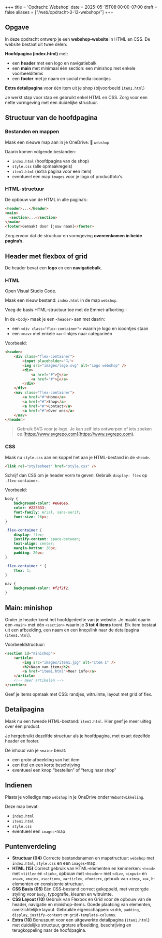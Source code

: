 +++
title = 'Opdracht: Webshop'
date = 2025-05-15T08:00:00-07:00
draft = false
aliases = ["/web/opdracht-3-12-webshop/"]
+++

## Opgave

In deze opdracht ontwerp je een **webshop-website** in HTML en CSS. De website bestaat uit twee delen:

**Hoofdpagina (index.html)** met:

- een **header** met een logo en navigatiebalk
- een **main** met minimaal één section: een minishop met enkele voorbeelditems
- een **footer** met je naam en social media icoontjes

**Extra detailpagina** voor één item uit je shop (bijvoorbeeld `item1.html`)

Je werkt stap voor stap en gebruikt enkel HTML en CSS. Zorg voor een nette vormgeving met een duidelijke structuur.

## Structuur van de hoofdpagina

### Bestanden en mappen

Maak een nieuwe map aan in je OneDrive:
📁 `webshop`

Daarin komen volgende bestanden:

* `index.html` (hoofdpagina van de shop)
* `style.css` (alle opmaakregels)
* `item1.html` (extra pagina voor een item)
* eventueel een map `images` voor je logo of productfoto's

### HTML-structuur

De opbouw van de HTML in alle pagina’s:

```html
<header>...</header>
<main>
  <section>...</section>
</main>
<footer>Gemaakt door [jouw naam]</footer>
```

Zorg ervoor dat de structuur en vormgeving **overeenkomen in beide pagina’s**.

## Header met flexbox of grid

De header bevat een **logo** en een **navigatiebalk**.

### HTML

Open Visual Studio Code.

Maak een nieuw bestand: `index.html` in de map `webshop`.

Voeg de basis HTML-structuur toe met de Emmet-afkorting `!`

In de `<body>` maak je een `<header>` aan met daarin:

- een `<div class="flex-container">` waarin je logo en icoontjes staan
- een `<nav>` met enkele `<a>`-linkjes naar categorieën

Voorbeeld:

```html
<header>
    <div class="flex-container">
        <input placeholder="🔍">
        <img src="images/logo.svg" alt="Logo webshop" />
        <div>
            <a href="#">🛒</a>
            <a href="#">👤</a>
        </div>
    </div>
    <nav class="flex-container">
        <a href="#">Home</a>
        <a href="#">Shop</a>
        <a href="#">Contact</a>
        <a href="#">Over ons</a>
    </nav>
</header>
```

> Gebruik SVG voor je logo. Je kan zelf iets ontwerpen of iets zoeken op [https://www.svgrepo.com](https://www.svgrepo.com).

### CSS

Maak nu `style.css` aan en koppel het aan je HTML-bestand in de `<head>`.

```html
<link rel="stylesheet" href="style.css" />
```

Schrijf dan CSS om je header vorm te geven. Gebruik `display: flex` op `.flex-container`.

Voorbeeld:

```css
body {
    background-color: #e6e6e6;
    color: #223333;
    font-family: Arial, sans-serif;
    font-size: 16px;
}

.flex-container {
    display: flex;
    justify-content: space-between;
    text-align: center;
    margin-bottom: 20px;
    padding: 20px;
}

.flex-container * {
    flex: 1;
}

nav {
    background-color: #f2f2f2;
}
```

## Main: minishop

Onder je header komt het hoofdgedeelte van je website. Je maakt daarin een `<main>` met één `<section>` waarin je **3 tot 4 items** toont. Elk item bestaat uit een afbeelding, een naam en een knop/link naar de detailpagina (`item1.html`).

Voorbeeldstructuur:

```html
<section id="minishop">
    <article>
        <img src="images/item1.jpg" alt="Item 1" />
        <h2>Naam van item</h2>
        <a href="item1.html">Meer info</a>
    </article>
    <!-- meer artikelen -->
</section>
```

Geef je items opmaak met CSS: randjes, witruimte, layout met grid of flex.

## Detailpagina

Maak nu een tweede HTML-bestand: `item1.html`. Hier geef je meer uitleg over één product.

Je hergebruikt dezelfde structuur als je hoofdpagina, met exact dezelfde header en footer.

De inhoud van je `<main>` bevat:

- een grote afbeelding van het item
- een titel en een korte beschrijving
- eventueel een knop “bestellen” of “terug naar shop”

## Indienen

Plaats je volledige map `webshop` in je OneDrive onder `Webontwikkeling`.

Deze map bevat:

* `index.html`
* `item1.html`
* `style.css`
* eventueel een `images`-map

## Puntenverdeling

- **Structuur (04)** Correcte bestandsnamen en mapstructuur: `webshop` met `index.html`, `style.css` en een `images`-map.
- **HTML (15)** Correct gebruik van HTML-elementen en kenmerken: `<head>` met `<title>` en `<link>`, opbouw met `<header>` met `<div>`, `<input>` en `<nav>`, `<main>`, `<section>`, `<article>`, `<footer>`, gebruik van `<img>`, `<a>`, `h`-elementen en consistente structuur.
- **CSS Basis (05)** Eén CSS-bestand correct gekoppeld, met verzorgde styling voor `body`, typografie, kleuren en witruimte.
- **CSS Layout (10)** Gebruik van Flexbox en Grid voor de opbouw van de header, navigatie en minishop-items. Goede plaatsing van elementen, overzichtelijke layout. Gebruikte eigenschappen: `width`, `padding`, `display`, `justify-content` en `grid-template-columns`.
- **Extra (10)** Bonuspunt voor een uitgewerkte detailpagina (`item1.html`) met duidelijke structuur, grotere afbeelding, beschrijving en terugkoppeling naar de hoofdpagina.
